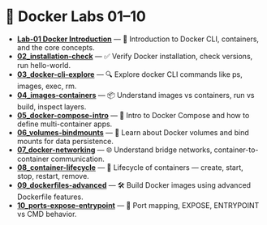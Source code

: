 # 📘 Docker Labs 01–10

- **[Lab-01 Docker Introduction](01_docker-introduction/README.md)** — 🧱 Introduction to Docker CLI, containers, and the core concepts.
- **[02_installation-check](./02_installation-check/README.md)** — ✅ Verify Docker installation, check versions, run hello-world.
- **[03_docker-cli-explore](./03_docker-cli-explore/README.md)** — 🔍 Explore docker CLI commands like ps, images, exec, rm.
- **[04_images-containers](./04_images-containers/README.md)** — 📦 Understand images vs containers, run vs build, inspect layers.
- **[05_docker-compose-intro](./05_docker-compose-intro/README.md)** — 🔧 Intro to Docker Compose and how to define multi-container apps.
- **[06_volumes-bindmounts](./06_volumes-bindmounts/README.md)** — 💾 Learn about Docker volumes and bind mounts for data persistence.
- **[07_docker-networking](./07_docker-networking/README.md)** — 🌐 Understand bridge networks, container-to-container communication.
- **[08_container-lifecycle](./08_container-lifecycle/README.md)** — 🔄 Lifecycle of containers — create, start, stop, restart, remove.
- **[09_dockerfiles-advanced](./09_dockerfiles-advanced/README.md)** — 🛠️ Build Docker images using advanced Dockerfile features.
- **[10_ports-expose-entrypoint](./10_ports-expose-entrypoint/README.md)** — 🚪 Port mapping, EXPOSE, ENTRYPOINT vs CMD behavior.
